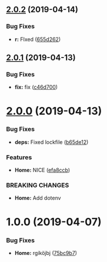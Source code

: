 ## [2.0.2](https://github.com/NieLeben/regexbuilder/compare/v2.0.1...v2.0.2) (2019-04-14)


### Bug Fixes

* **r:** FIxed ([655d262](https://github.com/NieLeben/regexbuilder/commit/655d262))

## [2.0.1](https://github.com/NieLeben/regexbuilder/compare/v2.0.0...v2.0.1) (2019-04-13)


### Bug Fixes

* **fix:** fix ([c46d700](https://github.com/NieLeben/regexbuilder/commit/c46d700))

# [2.0.0](https://github.com/NieLeben/regexbuilder/compare/v1.0.0...v2.0.0) (2019-04-13)


### Bug Fixes

* **deps:** Fixed lockfile ([b65de12](https://github.com/NieLeben/regexbuilder/commit/b65de12))


### Features

* **Home:** NICE ([efa8ccb](https://github.com/NieLeben/regexbuilder/commit/efa8ccb))


### BREAKING CHANGES

* **Home:** Add dotenv

# 1.0.0 (2019-04-07)


### Bug Fixes

* **Home:** rgiköjbj ([75bc9b7](https://github.com/NieLeben/regexbuilder/commit/75bc9b7))
